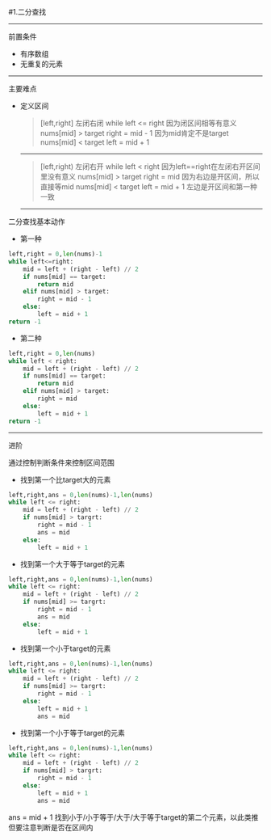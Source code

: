 #1.二分查找
**************
前置条件
* 有序数组  
* 无重复的元素
************
主要难点
* 定义区间
  > [left,right] 左闭右闭
  > while left <= right 因为闭区间相等有意义
  > nums[mid] > target 
  > right = mid - 1 因为mid肯定不是target
  > nums[mid] < target
  > left = mid + 1
  ***********************
  > [left,right) 左闭右开
  > while left < right 因为left==right在左闭右开区间里没有意义
  > nums[mid] > target
  > right = mid 因为右边是开区间，所以直接等mid
  > nums[mid] < target 
  > left = mid + 1 左边是开区间和第一种一致
  ***********************************
二分查找基本动作
* 第一种
```python
left,right = 0,len(nums)-1
while left<=right:
    mid = left + (right - left) // 2
    if nums[mid] == target:
        return mid
    elif nums[mid] > target:
        right = mid - 1
    else:
        left = mid + 1
return -1
```
* 第二种
```python
left,right = 0,len(nums)
while left < right:
    mid = left + (right - left) // 2
    if nums[mid] == target:
        return mid
    elif nums[mid] > target:
        right = mid
    else:
        left = mid + 1
return -1
```
****************************
进阶

通过控制判断条件来控制区间范围

* 找到第一个比target大的元素
```python
left,right,ans = 0,len(nums)-1,len(nums)
while left <= right:
    mid = left + (right - left) // 2
    if nums[mid] > targrt:
        right = mid - 1
        ans = mid
    else:
        left = mid + 1
```
* 找到第一个大于等于target的元素
```python
left,right,ans = 0,len(nums)-1,len(nums)
while left <= right:
    mid = left + (right - left) // 2
    if nums[mid] >= targrt:
        right = mid - 1
        ans = mid
    else:
        left = mid + 1
```
* 找到第一个小于target的元素
```python
left,right,ans = 0,len(nums)-1,len(nums)
while left <= right:
    mid = left + (right - left) // 2
    if nums[mid] >= targrt:
        right = mid - 1
    else:
        left = mid + 1
        ans = mid
```
* 找到第一个小于等于target的元素
```python
left,right,ans = 0,len(nums)-1,len(nums)
while left <= right:
    mid = left + (right - left) // 2
    if nums[mid] > targrt:
        right = mid - 1
    else:
        left = mid + 1
        ans = mid
```
ans = mid + 1 找到小于/小于等于/大于/大于等于target的第二个元素，以此类推但要注意判断是否在区间内